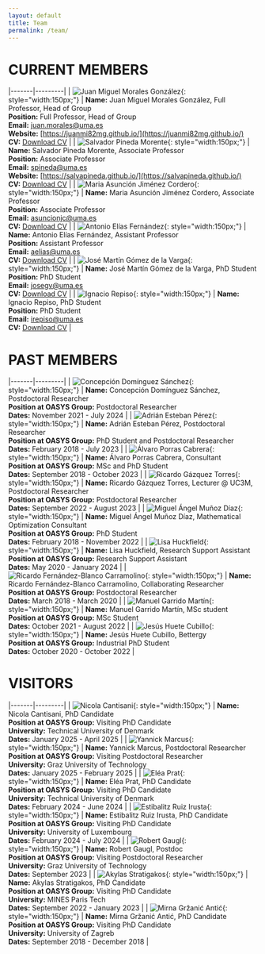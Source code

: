 ```yaml
---
layout: default
title: Team
permalink: /team/
---
```


# CURRENT MEMBERS

|-------|---------|
| ![Juan Miguel Morales González](/id/juanmi.jpg){: style="width:150px;"} | **Name:** Juan Miguel Morales González, Full Professor, Head of Group<br>**Position:** Full Professor, Head of Group<br>**Email:** [juan.morales@uma.es](mailto:juan.morales@uma.es)<br>**Website:** [https://juanmi82mg.github.io/](https://juanmi82mg.github.io/)<br>**CV:** [Download CV](cv/juanmi.pdf) |
| ![Salvador Pineda Morente](/id/salva.jpeg){: style="width:150px;"} | **Name:** Salvador Pineda Morente, Associate Professor<br>**Position:** Associate Professor<br>**Email:** [spineda@uma.es](mailto:spineda@uma.es)<br>**Website:** [https://salvapineda.github.io/](https://salvapineda.github.io/)<br>**CV:** [Download CV](cv/salva.pdf) |
| ![Maria Asunción Jiménez Cordero](/id/asun.jpg){: style="width:150px;"} | **Name:** Maria Asunción Jiménez Cordero, Associate Professor<br>**Position:** Associate Professor<br>**Email:** [asuncionjc@uma.es](mailto:asuncionjc@uma.es)<br>**CV:** [Download CV](cv/asun.pdf) |
| ![Antonio Elías Fernández](/id/antonio.jpg){: style="width:150px;"} | **Name:** Antonio Elías Fernández, Assistant Professor<br>**Position:** Assistant Professor<br>**Email:** [aelias@uma.es](mailto:aelias@uma.es)<br>**CV:** [Download CV](cv/antonio.pdf) |
| ![José Martín Gómez de la Varga](/id/jose.jpg){: style="width:150px;"} | **Name:** José Martín Gómez de la Varga, PhD Student<br>**Position:** PhD Student<br>**Email:** [josegv@uma.es](mailto:josegv@uma.es)<br>**CV:** [Download CV](cv/jose.pdf) |
| ![Ignacio Repiso](/id/nacho.jpg){: style="width:150px;"} | **Name:** Ignacio Repiso, PhD Student<br>**Position:** PhD Student<br>**Email:** [irepiso@uma.es](mailto:irepiso@uma.es)<br>**CV:** [Download CV](cv/nacho.pdf) |

# PAST MEMBERS 

|-------|---------|
| ![Concepción Domínguez Sánchez](/id/conchi.jpg){: style="width:150px;"} | **Name:** Concepción Domínguez Sánchez, Postdoctoral Researcher<br>**Position at OASYS Group:** Postdoctoral Researcher<br>**Dates:** November 2021 - July 2024 |
| ![Adrián Esteban Pérez](/id/adrian.jpg){: style="width:150px;"} | **Name:** Adrián Esteban Pérez, Postdoctoral Researcher<br>**Position at OASYS Group:** PhD Student and Postdoctoral Researcher<br>**Dates:** February 2018 - July 2023 |
| ![Álvaro Porras Cabrera](/id/alvaro.jpg){: style="width:150px;"} | **Name:** Álvaro Porras Cabrera, Consultant<br>**Position at OASYS Group:** MSc and PhD Student<br>**Dates:** September 2018 - October 2023 |
| ![Ricardo Gázquez Torres](/id/ricardo2.jpg){: style="width:150px;"} | **Name:** Ricardo Gázquez Torres, Lecturer @ UC3M, Postdoctoral Researcher<br>**Position at OASYS Group:** Postdoctoral Researcher<br>**Dates:** September 2022 - August 2023 |
| ![Miguel Ángel Muñoz Díaz](/id/miguel.png){: style="width:150px;"} | **Name:** Miguel Ángel Muñoz Díaz, Mathematical Optimization Consultant<br>**Position at OASYS Group:** PhD Student<br>**Dates:** February 2018 - November 2022 |
| ![Lisa Huckfield](/id/lisa.jpg){: style="width:150px;"} | **Name:** Lisa Huckfield, Research Support Assistant<br>**Position at OASYS Group:** Research Support Assistant<br>**Dates:** May 2020 - January 2024 |
| ![Ricardo Fernández-Blanco Carramolino](/id/ricardo1.png){: style="width:150px;"} | **Name:** Ricardo Fernández-Blanco Carramolino, Collaborating Researcher<br>**Position at OASYS Group:** Postdoctoral Researcher<br>**Dates:** March 2018 - March 2020 |
| ![Manuel Garrido Martín](/id/manuel.jpg){: style="width:150px;"} | **Name:** Manuel Garrido Martín, MSc student<br>**Position at OASYS Group:** MSc Student<br>**Dates:** October 2021 - August 2022 |
| ![Jesús Huete Cubillo](/id/jesus.jpg){: style="width:150px;"} | **Name:** Jesús Huete Cubillo, Bettergy<br>**Position at OASYS Group:** Industrial PhD Student<br>**Dates:** October 2020 - October 2022 |

# VISITORS

|-------|---------|
| ![Nicola Cantisani](/id/nicola.jpeg){: style="width:150px;"} | **Name:** Nicola Cantisani, PhD Candidate<br>**Position at OASYS Group:** Visiting PhD Candidate<br>**University:** Technical University of Denmark<br>**Dates:** January 2025 - April 2025 |
| ![Yannick Marcus](/id/yannick.jpeg){: style="width:150px;"} | **Name:** Yannick Marcus, Postdoctoral Researcher<br>**Position at OASYS Group:** Visiting Postdoctoral Researcher<br>**University:** Graz University of Technology<br>**Dates:** January 2025 - February 2025 |
| ![Eléa Prat](/id/elea.jpeg){: style="width:150px;"} | **Name:** Eléa Prat, PhD Candidate<br>**Position at OASYS Group:** Visiting PhD Candidate<br>**University:** Technical University of Denmark<br>**Dates:** February 2024 - June 2024 |
| ![Estibalitz Ruiz Irusta](/id/estibalitz.jpeg){: style="width:150px;"} | **Name:** Estibalitz Ruiz Irusta, PhD Candidate<br>**Position at OASYS Group:** Visiting PhD Candidate<br>**University:** University of Luxembourg<br>**Dates:** February 2024 - July 2024 |
| ![Robert Gaugl](/id/robert.jpg){: style="width:150px;"} | **Name:** Robert Gaugl, Postdoc<br>**Position at OASYS Group:** Visiting Postdoctoral Researcher<br>**University:** Graz University of Technology<br>**Dates:** September 2023 |
| ![Akylas Stratigakos](/id/akylas.png){: style="width:150px;"} | **Name:** Akylas Stratigakos, PhD Candidate<br>**Position at OASYS Group:** Visiting PhD Candidate<br>**University:** MINES Paris Tech<br>**Dates:** September 2022 - January 2023 |
| ![Mirna Gržanić Antić](/id/mirna.jpeg){: style="width:150px;"} | **Name:** Mirna Gržanić Antić, PhD Candidate<br>**Position at OASYS Group:** Visiting PhD Candidate<br>**University:** University of Zagreb<br>**Dates:** September 2018 - December 2018 |
